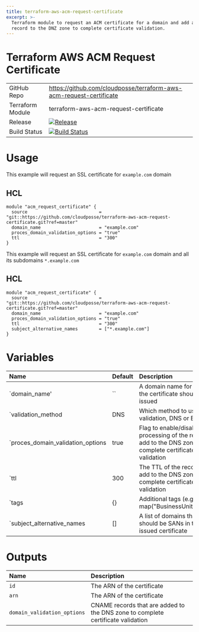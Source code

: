 ```yaml
---
title: terraform-aws-acm-request-certificate
excerpt: >-
  Terraform module to request an ACM certificate for a domain and add a CNAME
  record to the DNZ zone to complete certificate validation.
---
```


# Terraform AWS ACM Request Certificate

|                  |                                                                                                                                                                                        |
|:-----------------|:---------------------------------------------------------------------------------------------------------------------------------------------------------------------------------------|
| GitHub Repo      | <https://github.com/cloudposse/terraform-aws-acm-request-certificate>                                                                                                                  |
| Terraform Module | terraform-aws-acm-request-certificate                                                                                                                                                  |
| Release          | [![Release](https://img.shields.io/github/release/cloudposse/terraform-aws-acm-request-certificate.svg)](https://github.com/cloudposse/terraform-aws-acm-request-certificate/releases) |
| Build Status     | [![Build Status](https://travis-ci.org/cloudposse/terraform-aws-acm-request-certificate.svg?branch=master)](https://travis-ci.org/cloudposse/terraform-aws-acm-request-certificate)    |

# Usage

This example will request an SSL certificate for `example.com` domain

## HCL

```hcl
module "acm_request_certificate" {
  source                           = "git::https://github.com/cloudposse/terraform-aws-acm-request-certificate.git?ref=master"
  domain_name                      = "example.com"
  proces_domain_validation_options = "true"
  ttl                              = "300"
}
```

This example will request an SSL certificate for `example.com` domain and all its subdomains `*.example.com`

## HCL

```hcl
module "acm_request_certificate" {
  source                           = "git::https://github.com/cloudposse/terraform-aws-acm-request-certificate.git?ref=master"
  domain_name                      = "example.com"
  proces_domain_validation_options = "true"
  ttl                              = "300"
  subject_alternative_names        = ["*.example.com"]
}
```

# Variables

| Name                              | Default | Description                                                                                               | Required |
|:----------------------------------|:--------|:----------------------------------------------------------------------------------------------------------|:---------|
| `domain_name'                     | ``      | A domain name for which the certificate should be issued                                                  | Yes      |
| `validation_method                | DNS     | Which method to use for validation, DNS or EMAIL                                                          | No       |
| `proces_domain_validation_options | true    | Flag to enable/disable processing of the record to add to the DNS zone to complete certificate validation | No       |
| `ttl                              | 300     | The TTL of the record to add to the DNS zone to complete certificate validation                           | No       |
| `tags                             | {}      | Additional tags (e.g. map("BusinessUnit","XYZ")                                                           | No       |
| `subject_alternative_names        | []      | A list of domains that should be SANs in the issued certificate                                           | No       |

# Outputs

| Name                        | Description                                                                     |
|:----------------------------|:--------------------------------------------------------------------------------|
| `id`                        | The ARN of the certificate                                                      |
| `arn`                       | The ARN of the certificate                                                      |
| `domain_validation_options` | CNAME records that are added to the DNS zone to complete certificate validation |
